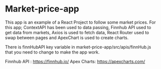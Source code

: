 # Market-price-app

This app is an example of a React Project to follow some market prices.
For this app; ContextAPI has been used to data passing, Finnhub API used to get data from markets, Axios is used to fetch data, React Router used to swap between pages and ApexChart is used to create charts.

There is finnHubAPI key variable in market-price-app/src/apis/finnHub.js that you need to change to make the app work.

Finnhub API : https://finnhub.io/
Apex Charts: https://apexcharts.com/
